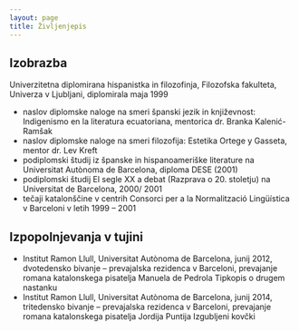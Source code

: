 ```yaml
---
layout: page
title: Življenjepis
---
```


## Izobrazba 
<p class="message">
Univerzitetna diplomirana hispanistka in filozofinja, Filozofska fakulteta, Univerza v Ljubljani, diplomirala maja 1999
</p>

* naslov diplomske naloge na smeri španski jezik in književnost: Indigenismo en la literatura ecuatoriana, mentorica dr. Branka Kalenić-Ramšak
* naslov diplomske naloge na smeri filozofija: Estetika Ortege y Gasseta, mentor dr. Lev Kreft
* podiplomski študij iz španske in hispanoameriške literature na Universitat Autònoma de Barcelona, diploma DESE (2001)
* podiplomski študij El segle XX a debat (Razprava o 20. stoletju) na Universitat de Barcelona, 2000/ 2001
* tečaji katalonščine v centrih Consorci per a la Normalització Lingüística v Barceloni v letih 1999 – 2001 

## Izpopolnjevanja v tujini

* Institut Ramon Llull, Universitat Autònoma de Barcelona, junij 2012, dvotedensko bivanje – prevajalska rezidenca v Barceloni, prevajanje romana katalonskega pisatelja Manuela de Pedrola Tipkopis o drugem nastanku
* Institut Ramon Llull, Universitat Autònoma de Barcelona, junij 2014, tritedensko bivanje – prevajalska rezidenca v Barceloni, prevajanje romana katalonskega pisatelja Jordija Puntija Izgubljeni kovčki  
  
  

